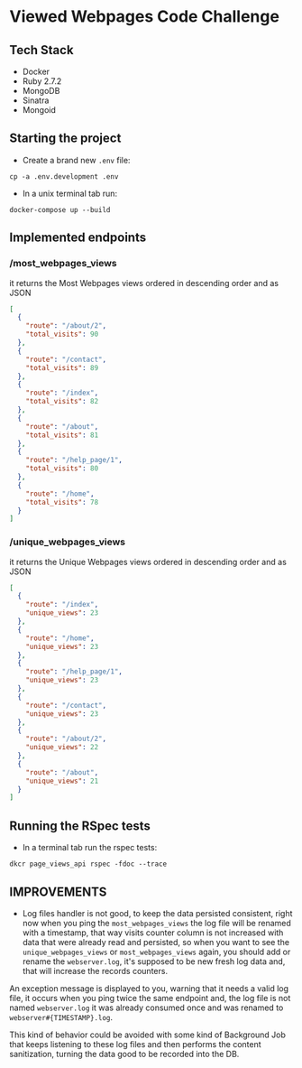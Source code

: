 # Viewed Webpages Code Challenge

## Tech Stack
- Docker
- Ruby 2.7.2
- MongoDB
- Sinatra
- Mongoid

## Starting the project
- Create a brand new `.env` file:
```shell
cp -a .env.development .env
```
- In a unix terminal tab run: 
```shell
docker-compose up --build
```

## Implemented endpoints
### /most_webpages_views
it returns the Most Webpages views ordered in descending order and as JSON
```json
[
  {
    "route": "/about/2",
    "total_visits": 90
  },
  {
    "route": "/contact",
    "total_visits": 89
  },
  {
    "route": "/index",
    "total_visits": 82
  },
  {
    "route": "/about",
    "total_visits": 81
  },
  {
    "route": "/help_page/1",
    "total_visits": 80
  },
  {
    "route": "/home",
    "total_visits": 78
  }
]
```

### /unique_webpages_views
it returns the Unique Webpages views ordered in descending order and as JSON
```json
[
  {
    "route": "/index",
    "unique_views": 23
  },
  {
    "route": "/home",
    "unique_views": 23
  },
  {
    "route": "/help_page/1",
    "unique_views": 23
  },
  {
    "route": "/contact",
    "unique_views": 23
  },
  {
    "route": "/about/2",
    "unique_views": 22
  },
  {
    "route": "/about",
    "unique_views": 21
  }
]
```

## Running the RSpec tests
- In a terminal tab run the rspec tests: 
```shell
dkcr page_views_api rspec -fdoc --trace
```

## IMPROVEMENTS
- Log files handler is not good, to keep the data persisted consistent, right now when you ping the `most_webpages_views` the log file will be renamed with a timestamp, that way visits counter column is not increased with data that were already read and persisted, so when you want to see the `unique_webpages_views` or `most_webpages_views` again, you should add or rename the `webserver.log`, it's supposed to be new fresh log data and, that will increase the records counters.

An exception message is displayed to you, warning that it needs a valid log file, it occurs when you ping twice the same endpoint and, the log file is not named `webserver.log` it was already consumed once and was renamed to `webserver#{TIMESTAMP}.log`.

This kind of behavior could be avoided with some kind of Background Job that keeps listening to these log files and then performs the content sanitization, turning the data good to be recorded into the DB.
